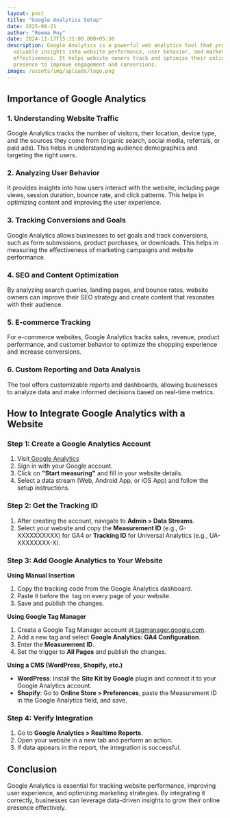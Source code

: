 ```yaml
---
layout: post
title: "Google Analytics Setup"
date: 2025-08-21
author: "Reema Roy"
date: 2024-11-17T15:31:00.000+05:30
description: Google Analytics is a powerful web analytics tool that provides
  valuable insights into website performance, user behavior, and marketing
  effectiveness. It helps website owners track and optimize their online
  presence to improve engagement and conversions.
image: /assets/img/uploads/logo.png
---
```

## **Importance of Google Analytics**

### 1. Understanding Website Traffic

Google Analytics tracks the number of visitors, their location, device type, and the sources they come from (organic search, social media, referrals, or paid ads). This helps in understanding audience demographics and targeting the right users.

### 2. Analyzing User Behavior

It provides insights into how users interact with the website, including page views, session duration, bounce rate, and click patterns. This helps in optimizing content and improving the user experience.

### 3. Tracking Conversions and Goals

Google Analytics allows businesses to set goals and track conversions, such as form submissions, product purchases, or downloads. This helps in measuring the effectiveness of marketing campaigns and website performance.

### 4. SEO and Content Optimization

By analyzing search queries, landing pages, and bounce rates, website owners can improve their SEO strategy and create content that resonates with their audience.

### 5. E-commerce Tracking

For e-commerce websites, Google Analytics tracks sales, revenue, product performance, and customer behavior to optimize the shopping experience and increase conversions.

### 6. Custom Reporting and Data Analysis

The tool offers customizable reports and dashboards, allowing businesses to analyze data and make informed decisions based on real-time metrics.

## **How to Integrate Google Analytics with a Website**

### **Step 1: Create a Google Analytics Account**

1. Visit[ Google Analytics](https://analytics.google.com/)
2. Sign in with your Google account.
3. Click on **"Start measuring"** and fill in your website details.
4. Select a data stream (Web, Android App, or iOS App) and follow the setup instructions.

### **Step 2: Get the Tracking ID**

1. After creating the account, navigate to **Admin > Data Streams**.
2. Select your website and copy the **Measurement ID** (e.g., G-XXXXXXXXXX) for GA4 or **Tracking ID** for Universal Analytics (e.g., UA-XXXXXXXX-X).

### **Step 3: Add Google Analytics to Your Website**

**Using Manual Insertion**

1. Copy the tracking code from the Google Analytics dashboard.
2. Paste it before the </head> tag on every page of your website.
3. Save and publish the changes.

**Using Google Tag Manager**

1. Create a Google Tag Manager account at[ tagmanager.google.com](https://tagmanager.google.com/).
2. Add a new tag and select **Google Analytics: GA4 Configuration**.
3. Enter the **Measurement ID**.
4. Set the trigger to **All Pages** and publish the changes.

**Using a CMS (WordPress, Shopify, etc.)**

* **WordPress**: Install the **Site Kit by Google** plugin and connect it to your Google Analytics account.
* **Shopify**: Go to **Online Store > Preferences**, paste the Measurement ID in the Google Analytics field, and save.

### **Step 4: Verify Integration**

1. Go to **Google Analytics > Realtime Reports**.
2. Open your website in a new tab and perform an action.
3. If data appears in the report, the integration is successful.

## **Conclusion**

Google Analytics is essential for tracking website performance, improving user experience, and optimizing marketing strategies. By integrating it correctly, businesses can leverage data-driven insights to grow their online presence effectively.
